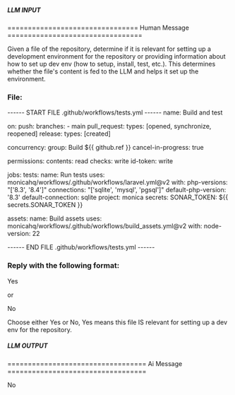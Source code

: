 ##### LLM INPUT #####
================================ Human Message =================================

Given a file of the repository, determine if it is relevant for setting up a development environment for the repository or providing information about how to set up dev env (how to setup, install, test, etc.). This determines whether the file's content is fed to the LLM and helps it set up the environment.

### File:
------ START FILE .github/workflows/tests.yml ------
name: Build and test

on:
  push:
    branches:
      - main
  pull_request:
    types: [opened, synchronize, reopened]
  release:
    types: [created]

concurrency:
  group: Build ${{ github.ref }}
  cancel-in-progress: true

permissions:
  contents: read
  checks: write
  id-token: write

jobs:
  tests:
    name: Run tests
    uses: monicahq/workflows/.github/workflows/laravel.yml@v2
    with:
      php-versions: "['8.3', '8.4']"
      connections: "['sqlite', 'mysql', 'pgsql']"
      default-php-version: '8.3'
      default-connection: sqlite
      project: monica
    secrets:
      SONAR_TOKEN: ${{ secrets.SONAR_TOKEN }}

  assets:
    name: Build assets
    uses: monicahq/workflows/.github/workflows/build_assets.yml@v2
    with:
      node-version: 22

------ END FILE .github/workflows/tests.yml ------

### Reply with the following format:

<rel>Yes</rel>

or

<rel>No</rel>

Choose either Yes or No, Yes means this file IS relevant for setting up a dev env for the repository.

##### LLM OUTPUT #####
================================== Ai Message ==================================

<rel>No</rel>